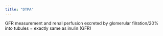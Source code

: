 ```yaml
---
title: "DTPA"
---
```

GFR measurement and renal perfusion
excreted by glomerular filration/20% into tubules = exactly same as inulin (GFR)

